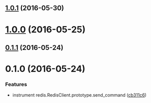 <a name="1.0.1"></a>
## [1.0.1](https://github.com/open-trail/node-trail-instrument-redis/compare/v1.0.0...v1.0.1) (2016-05-30)



<a name="1.0.0"></a>
# [1.0.0](https://github.com/open-trail/node-trail-instrument-redis/compare/v0.1.1...v1.0.0) (2016-05-25)



<a name="0.1.1"></a>
## [0.1.1](https://github.com/open-trail/node-trail-instrument-redis/compare/v0.1.0...v0.1.1) (2016-05-24)



<a name="0.1.0"></a>
# 0.1.0 (2016-05-24)


### Features

* instrument redis.RedisClient.prototype.send_command ([cb311c6](https://github.com/open-trail/node-trail-instrument-redis/commit/cb311c6))



